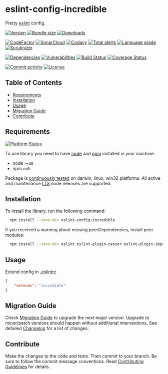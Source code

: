 # eslint-config-incredible
Pretty [eslint](https://eslint.org) config.

[![Version][badge-vers]][npm]
[![Bundle size][npm-size-badge]][npm-size-url]
[![Downloads][npm-downloads-badge]][npm]

[![CodeFactor][codefactor-badge]][codefactor-url]
[![SonarCloud][sonarcloud-badge]][sonarcloud-url]
[![Codacy][codacy-badge]][codacy-url]
[![Total alerts][lgtm-alerts-badge]][lgtm-alerts-url]
[![Language grade][lgtm-lg-badge]][lgtm-lg-url]
[![Scrutinizer][scrutinizer-badge]][scrutinizer-url]

[![Dependencies][badge-deps]][npm]
[![Vulnerabilities][badge-vuln]](https://snyk.io/)
[![Build Status][tests-badge]][tests-url]
[![Coverage Status][badge-coverage]][url-coverage]

[![Commit activity][commit-activity-badge]][github]
[![License][badge-lic]][github]

## Table of Contents
  - [Requirements](#requirements)
  - [Installation](#installation)
  - [Usage](#usage)
  - [Migration Guide](#migration-guide)
  - [Contribute](#contribute)

## Requirements
[![Platform Status][appveyor-badge]][appveyor-url]

To use library you need to have [node](https://nodejs.org) and [npm](https://www.npmjs.com) installed in your machine:

* node `>=10`
* npm `>=6`

Package is [continuously tested][appveyor-url] on darwin, linux, win32 platforms. All active and maintenance [LTS](https://nodejs.org/en/about/releases/) node releases are supported.

## Installation

To install the library, run the following command:

```bash
  npm install --save-dev eslint-config-incredible
```

If you received a warning about missing peerDependencies, install peer modules:

```bash
  npm install --save-dev eslint eslint-plugin-censor eslint-plugin-import eslint-plugin-security eslint-plugin-json eslint-plugin-markdown eslint-plugin-mocha eslint-plugin-no-secrets eslint-plugin-node eslint-plugin-promise eslint-plugin-regexp eslint-plugin-scanjs-rules eslint-plugin-sonarjs eslint-plugin-unicorn eslint-plugin-yml
```

## Usage

  Extend config in [.eslintrc](https://eslint.org/docs/user-guide/configuring/configuration-files#using-configuration-files)

```json
{
    "extends": "incredible"
}
```
## Migration Guide

Check [Migration Guide](./MIGRATION.md) to upgrade the next major version. Upgrade to minor/patch versions should happen without additional interventions. See detailed [Changelog](./CHANGELOG.md) for a list of changes.

## Contribute

Make the changes to the code and tests. Then commit to your branch. Be sure to follow the commit message conventions. Read [Contributing Guidelines](.github/CONTRIBUTING.md) for details.

[npm]: https://www.npmjs.com/package/eslint-config-incredible
[github]: https://github.com/pustovitDmytro/eslint-config-incredible
[coveralls]: https://coveralls.io/github/pustovitDmytro/eslint-config-incredible?branch=master
[badge-deps]: https://img.shields.io/david/pustovitDmytro/eslint-config-incredible.svg
[badge-vuln]: https://img.shields.io/snyk/vulnerabilities/npm/eslint-config-incredible.svg?style=popout
[badge-vers]: https://img.shields.io/npm/v/eslint-config-incredible.svg
[badge-lic]: https://img.shields.io/github/license/pustovitDmytro/eslint-config-incredible.svg
[badge-coverage]: https://coveralls.io/repos/github/pustovitDmytro/eslint-config-incredible/badge.svg?branch=master
[url-coverage]: https://coveralls.io/github/pustovitDmytro/eslint-config-incredible?branch=master

[tests-badge]: https://img.shields.io/circleci/build/github/pustovitDmytro/eslint-config-incredible
[tests-url]: https://app.circleci.com/pipelines/github/pustovitDmytro/eslint-config-incredible

[codefactor-badge]: https://www.codefactor.io/repository/github/pustovitdmytro/eslint-config-incredible/badge
[codefactor-url]: https://www.codefactor.io/repository/github/pustovitdmytro/eslint-config-incredible

[commit-activity-badge]: https://img.shields.io/github/commit-activity/m/pustovitDmytro/eslint-config-incredible

[scrutinizer-badge]: https://scrutinizer-ci.com/g/pustovitDmytro/eslint-config-incredible/badges/quality-score.png?b=master
[scrutinizer-url]: https://scrutinizer-ci.com/g/pustovitDmytro/eslint-config-incredible/?branch=master

[lgtm-lg-badge]: https://img.shields.io/lgtm/grade/javascript/g/pustovitDmytro/eslint-config-incredible.svg?logo=lgtm&logoWidth=18
[lgtm-lg-url]: https://lgtm.com/projects/g/pustovitDmytro/eslint-config-incredible/context:javascript

[lgtm-alerts-badge]: https://img.shields.io/lgtm/alerts/g/pustovitDmytro/eslint-config-incredible.svg?logo=lgtm&logoWidth=18
[lgtm-alerts-url]: https://lgtm.com/projects/g/pustovitDmytro/eslint-config-incredible/alerts/

[codacy-badge]: https://app.codacy.com/project/badge/Grade/d1b20b97b5af4d79b2c03597e14946b3
[codacy-url]: https://www.codacy.com/gh/pustovitDmytro/eslint-config-incredible/dashboard?utm_source=github.com&amp;utm_medium=referral&amp;utm_content=pustovitDmytro/eslint-config-incredible&amp;utm_campaign=Badge_Grade

[sonarcloud-badge]: https://sonarcloud.io/api/project_badges/measure?project=pustovitDmytro_eslint-config-incredible&metric=alert_status
[sonarcloud-url]: https://sonarcloud.io/dashboard?id=pustovitDmytro_eslint-config-incredible

[npm-downloads-badge]: https://img.shields.io/npm/dw/eslint-config-incredible
[npm-size-badge]: https://img.shields.io/bundlephobia/min/eslint-config-incredible
[npm-size-url]: https://bundlephobia.com/result?p=eslint-config-incredible

[appveyor-badge]: https://ci.appveyor.com/api/projects/status/lqiyjlwktdapem5q/branch/master?svg=true
[appveyor-url]: https://ci.appveyor.com/project/pustovitDmytro/eslint-config-incredible/branch/master
